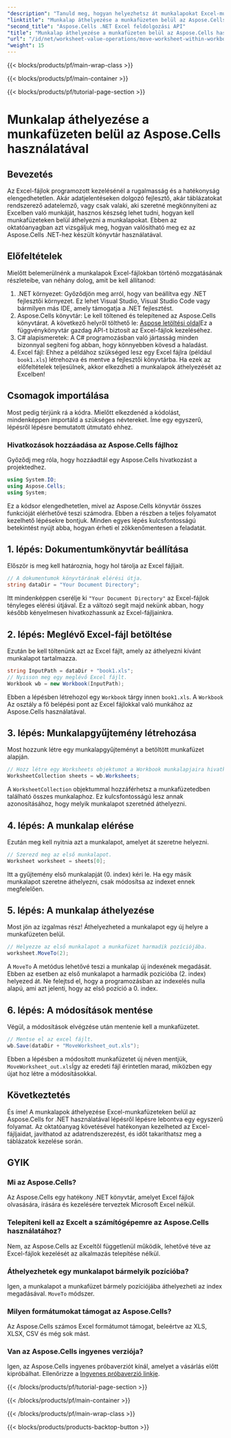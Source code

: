 ```yaml
---
"description": "Tanuld meg, hogyan helyezhetsz át munkalapokat Excel-munkafüzetekben az Aspose.Cells for .NET használatával ezzel a lépésről lépésre szóló útmutatóval. Fejleszd az Excel-fájlkezelésedet."
"linktitle": "Munkalap áthelyezése a munkafüzeten belül az Aspose.Cells használatával"
"second_title": "Aspose.Cells .NET Excel feldolgozási API"
"title": "Munkalap áthelyezése a munkafüzeten belül az Aspose.Cells használatával"
"url": "/id/net/worksheet-value-operations/move-worksheet-within-workbook/"
"weight": 15
---
```


{{< blocks/products/pf/main-wrap-class >}}

{{< blocks/products/pf/main-container >}}

{{< blocks/products/pf/tutorial-page-section >}}

# Munkalap áthelyezése a munkafüzeten belül az Aspose.Cells használatával

## Bevezetés
Az Excel-fájlok programozott kezelésénél a rugalmasság és a hatékonyság elengedhetetlen. Akár adatjelentéseken dolgozó fejlesztő, akár táblázatokat rendszerező adatelemző, vagy csak valaki, aki szeretné megkönnyíteni az Excelben való munkáját, hasznos készség lehet tudni, hogyan kell munkafüzeteken belül áthelyezni a munkalapokat. Ebben az oktatóanyagban azt vizsgáljuk meg, hogyan valósítható meg ez az Aspose.Cells .NET-hez készült könyvtár használatával. 
## Előfeltételek
Mielőtt belemerülnénk a munkalapok Excel-fájlokban történő mozgatásának részleteibe, van néhány dolog, amit be kell állítanod:
1. .NET környezet: Győződjön meg arról, hogy van beállítva egy .NET fejlesztői környezet. Ez lehet Visual Studio, Visual Studio Code vagy bármilyen más IDE, amely támogatja a .NET fejlesztést.
2. Aspose.Cells könyvtár: Le kell töltened és telepítened az Aspose.Cells könyvtárat. A következő helyről tölthető le: [Aspose letöltési oldal](https://releases.aspose.com/cells/net/)Ez a függvénykönyvtár gazdag API-t biztosít az Excel-fájlok kezeléséhez.
3. C# alapismeretek: A C# programozásban való jártasság minden bizonnyal segíteni fog abban, hogy könnyebben kövesd a haladást.
4. Excel fájl: Ehhez a példához szükséged lesz egy Excel fájlra (például `book1.xls`) létrehozva és mentve a fejlesztői könyvtárba.
Ha ezek az előfeltételek teljesülnek, akkor elkezdheti a munkalapok áthelyezését az Excelben!
## Csomagok importálása 
Most pedig térjünk rá a kódra. Mielőtt elkezdenéd a kódolást, mindenképpen importáld a szükséges névtereket. Íme egy egyszerű, lépésről lépésre bemutatott útmutató ehhez.
### Hivatkozások hozzáadása az Aspose.Cells fájlhoz
Győződj meg róla, hogy hozzáadtál egy Aspose.Cells hivatkozást a projektedhez.
```csharp
using System.IO;
using Aspose.Cells;
using System;
```
Ez a kódsor elengedhetetlen, mivel az Aspose.Cells könyvtár összes funkcióját elérhetővé teszi számodra.
Ebben a részben a teljes folyamatot kezelhető lépésekre bontjuk. Minden egyes lépés kulcsfontosságú betekintést nyújt abba, hogyan érheti el zökkenőmentesen a feladatát.
## 1. lépés: Dokumentumkönyvtár beállítása
Először is meg kell határoznia, hogy hol tárolja az Excel fájljait.
```csharp
// A dokumentumok könyvtárának elérési útja.
string dataDir = "Your Document Directory";
```
Itt mindenképpen cserélje ki `"Your Document Directory"` az Excel-fájlok tényleges elérési útjával. Ez a változó segít majd nekünk abban, hogy később kényelmesen hivatkozhassunk az Excel-fájljainkra.
## 2. lépés: Meglévő Excel-fájl betöltése
Ezután be kell töltenünk azt az Excel fájlt, amely az áthelyezni kívánt munkalapot tartalmazza.
```csharp
string InputPath = dataDir + "book1.xls";
// Nyisson meg egy meglévő Excel fájlt.
Workbook wb = new Workbook(InputPath);
```
Ebben a lépésben létrehozol egy `Workbook` tárgy innen `book1.xls`. A `Workbook` Az osztály a fő belépési pont az Excel fájlokkal való munkához az Aspose.Cells használatával.
## 3. lépés: Munkalapgyűjtemény létrehozása
Most hozzunk létre egy munkalapgyűjteményt a betöltött munkafüzet alapján.
```csharp
// Hozz létre egy Worksheets objektumot a Workbook munkalapjaira hivatkozva.
WorksheetCollection sheets = wb.Worksheets;
```
A `WorksheetCollection` objektummal hozzáférhetsz a munkafüzetedben található összes munkalaphoz. Ez kulcsfontosságú lesz annak azonosításához, hogy melyik munkalapot szeretnéd áthelyezni.
## 4. lépés: A munkalap elérése
Ezután meg kell nyitnia azt a munkalapot, amelyet át szeretne helyezni.
```csharp
// Szerezd meg az első munkalapot.
Worksheet worksheet = sheets[0];
```
Itt a gyűjtemény első munkalapját (0. index) kéri le. Ha egy másik munkalapot szeretne áthelyezni, csak módosítsa az indexet ennek megfelelően.
## 5. lépés: A munkalap áthelyezése
Most jön az izgalmas rész! Áthelyezheted a munkalapot egy új helyre a munkafüzeten belül.
```csharp
// Helyezze az első munkalapot a munkafüzet harmadik pozíciójába.
worksheet.MoveTo(2);
```
A `MoveTo` A metódus lehetővé teszi a munkalap új indexének megadását. Ebben az esetben az első munkalapot a harmadik pozícióba (2. index) helyezed át. Ne felejtsd el, hogy a programozásban az indexelés nulla alapú, ami azt jelenti, hogy az első pozíció a 0. index.
## 6. lépés: A módosítások mentése
Végül, a módosítások elvégzése után mentenie kell a munkafüzetet.
```csharp
// Mentse el az excel fájlt.
wb.Save(dataDir + "MoveWorksheet_out.xls");
```
Ebben a lépésben a módosított munkafüzetet új néven mentjük, `MoveWorksheet_out.xls`Így az eredeti fájl érintetlen marad, miközben egy újat hoz létre a módosításokkal.
## Következtetés
És íme! A munkalapok áthelyezése Excel-munkafüzeteken belül az Aspose.Cells for .NET használatával lépésről lépésre lebontva egy egyszerű folyamat. Az oktatóanyag követésével hatékonyan kezelheted az Excel-fájljaidat, javíthatod az adatrendszerezést, és időt takaríthatsz meg a táblázatok kezelése során.
## GYIK
### Mi az Aspose.Cells?  
Az Aspose.Cells egy hatékony .NET könyvtár, amelyet Excel fájlok olvasására, írására és kezelésére terveztek Microsoft Excel nélkül.
### Telepíteni kell az Excelt a számítógépemre az Aspose.Cells használatához?  
Nem, az Aspose.Cells az Exceltől függetlenül működik, lehetővé téve az Excel-fájlok kezelését az alkalmazás telepítése nélkül.
### Áthelyezhetek egy munkalapot bármelyik pozícióba?  
Igen, a munkalapot a munkafüzet bármely pozíciójába áthelyezheti az index megadásával. `MoveTo` módszer.
### Milyen formátumokat támogat az Aspose.Cells?  
Az Aspose.Cells számos Excel formátumot támogat, beleértve az XLS, XLSX, CSV és még sok mást.
### Van az Aspose.Cells ingyenes verziója?  
Igen, az Aspose.Cells ingyenes próbaverziót kínál, amelyet a vásárlás előtt kipróbálhat. Ellenőrizze a [Ingyenes próbaverzió linkje](https://releases.aspose.com/).

{{< /blocks/products/pf/tutorial-page-section >}}

{{< /blocks/products/pf/main-container >}}

{{< /blocks/products/pf/main-wrap-class >}}

{{< blocks/products/products-backtop-button >}}